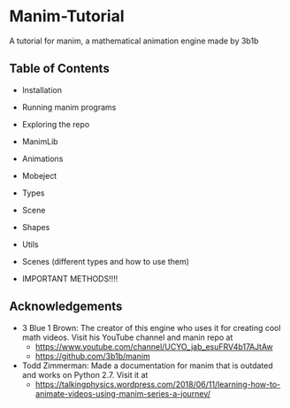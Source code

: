 # Manim-Tutorial
A tutorial for manim, a mathematical animation engine made by 3b1b
## Table of Contents
* Installation
* Running manim programs
* Exploring the repo
 * ManimLib
  * Animations
  * Mobeject
   * Types
 * Scene
 * Shapes
 * Utils
* Scenes (different types and how to use them)
 
* IMPORTANT METHODS!!!!
##


## Acknowledgements
* 3 Blue 1 Brown: The creator of this engine who uses it for creating cool math videos. Visit his YouTube channel and manin repo at 
  * https://www.youtube.com/channel/UCYO_jab_esuFRV4b17AJtAw
  * https://github.com/3b1b/manim
* Todd Zimmerman: Made a documentation for manim that is outdated and works on Python 2.7. Visit it at
  * https://talkingphysics.wordpress.com/2018/06/11/learning-how-to-animate-videos-using-manim-series-a-journey/
